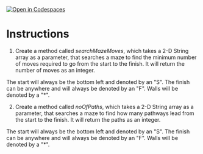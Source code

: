 [![Open in Codespaces](https://classroom.github.com/assets/launch-codespace-2972f46106e565e64193e422d61a12cf1da4916b45550586e14ef0a7c637dd04.svg)](https://classroom.github.com/open-in-codespaces?assignment_repo_id=19661143)
# Instructions  

1. Create a method called _searchMazeMoves_, which takes a 2-D String array as a parameter, that searches a maze to find the minimum number of moves required to go from the start to the finish.  It will return the number of moves as an integer.

The start will always be the bottom left and denoted by an "S".  The finish can be anywhere and will always be denoted by an "F". Walls will be denoted by a "*".  

2. Create a method called _noOfPaths_, which takes a 2-D String array as a parameter, that searches a maze to find how many pathways lead from the start to the finish. It will return the paths as an integer.

The start will always be the bottom left and denoted by an "S".  The finish can be anywhere and will always be denoted by an "F". Walls will be denoted by a "*".
